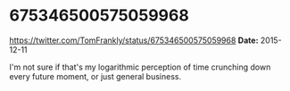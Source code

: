 # 675346500575059968
https://twitter.com/TomFrankly/status/675346500575059968
**Date:** 2015-12-11

I'm not sure if that's my logarithmic perception of time crunching down every future moment, or just general business.
